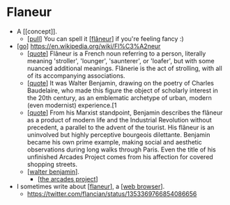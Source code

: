 # Flaneur

- A [[concept]].
  - [[pull]] You can spell it [[flâneur]] if you're feeling fancy :)
- [[go]] https://en.wikipedia.org/wiki/Fl%C3%A2neur
  - [[quote]] Flâneur is a French noun referring to a person, literally meaning 'stroller', 'lounger', 'saunterer', or 'loafer', but with some nuanced additional meanings. Flânerie is the act of strolling, with all of its accompanying associations.
  - [[quote]] It was Walter Benjamin, drawing on the poetry of Charles Baudelaire, who made this figure the object of scholarly interest in the 20th century, as an emblematic archetype of urban, modern (even modernist) experience.[1
  - [[quote]] From his Marxist standpoint, Benjamin describes the flâneur as a product of modern life and the Industrial Revolution without precedent, a parallel to the advent of the tourist. His flâneur is an uninvolved but highly perceptive bourgeois dilettante. Benjamin became his own prime example, making social and aesthetic observations during long walks through Paris. Even the title of his unfinished Arcades Project comes from his affection for covered shopping streets.
  - [[walter benjamin]].
    - [[the arcades project]]
- I sometimes write about [[flaneur]], a [[web browser]].
  - https://twitter.com/flancian/status/1353369766854086656



[//begin]: # "Autogenerated link references for markdown compatibility"
[pull]: pull "Pull"
[flâneur]: flâneur "Flâneur"
[go]: go "Go"
[quote]: quote "Quote"
[walter benjamin]: walter-benjamin "Walter Benjamin"
[the arcades project]: the-arcades-project "The Arcades Project"
[flaneur]: flaneur "Flaneur"
[web browser]: web-browser "Web Browser"
[//end]: # "Autogenerated link references"
